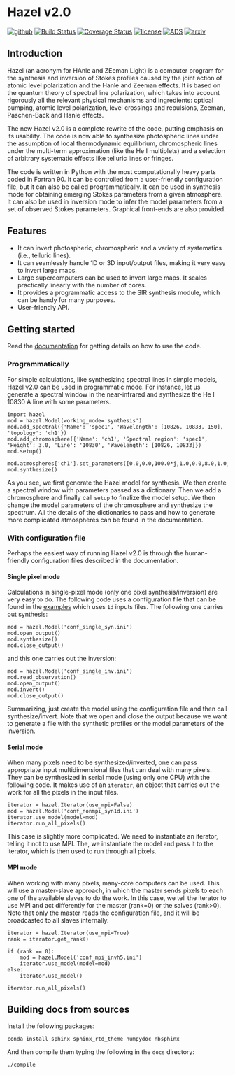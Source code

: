 # Hazel v2.0


[![github](https://img.shields.io/badge/GitHub-aasensio%2Fhazel2-blue.svg?style=flat)](https://github.com/aasensio/hazel2)
[![Build Status](https://travis-ci.org/aasensio/hazel2.svg?branch=master)](https://travis-ci.org/aasensio/hazel2)
[![Coverage Status](https://coveralls.io/repos/github/aasensio/hazel2/badge.svg?branch=master)](https://coveralls.io/github/aasensio/hazel2?branch=master)
[![license](http://img.shields.io/badge/license-MIT-blue.svg?style=flat)](https://github.com/aasensio/hazel2/blob/master/LICENSE)
[![ADS](https://img.shields.io/badge/ADS-2008ApJ...683..542A-red.svg)](http://adsabs.harvard.edu/abs/2008ApJ...683..542A)
[![arxiv](http://img.shields.io/badge/arXiv-0804.2695-orange.svg?style=flat)](https://arxiv.org/abs/0804.2695)

## Introduction


Hazel (an acronym for HAnle and ZEeman Light) is a computer program for the 
synthesis and inversion of Stokes profiles caused by the joint action of atomic 
level polarization and the Hanle and Zeeman effects. It is based on the quantum 
theory of spectral line polarization, which takes into account rigorously all the 
relevant physical mechanisms and ingredients: optical pumping, atomic level 
polarization, level crossings and repulsions, Zeeman, Paschen-Back and Hanle effects. 

The new Hazel v2.0 is a complete rewrite of the code, putting emphasis on its
usability. The code is now able to synthesize photospheric lines under the 
assumption of local thermodynamic equilibrium, chromospheric lines under
the multi-term approximation (like the He I multiplets) and a selection of
arbitrary systematic effects like telluric lines or fringes.

The code is written in Python with the most computationally heavy parts coded in Fortran 90. 
It can be controlled from a user-friendly configuration file, but it can also
be called programmatically. It can be used in synthesis mode for obtaining emerging
Stokes parameters from a given atmosphere. It can also be used in inversion mode
to infer the model parameters from a set of observed Stokes parameters.
Graphical front-ends are also provided.

## Features

- It can invert photospheric, chromospheric and a variety of systematics (i.e., telluric lines).
- It can seamlessly handle 1D or 3D input/output files, making it very easy to invert large maps.
- Large supercomputers can be used to invert large maps. It scales practically linearly with the number of cores.
- It provides a programmatic access to the SIR synthesis module, which can be handy for many purposes.
- User-friendly API.


## Getting started

Read the [documentation](http://aasensio.github.io/hazel2) for getting 
details on how to use the code.

### Programmatically

For simple calculations, like synthesizing spectral lines in simple models,
Hazel v2.0 can be used in programmatic mode. For instance, let us generate a spectral
window in the near-infrared and synthesize the He I 10830 A line with some
parameters.

    
    import hazel
    mod = hazel.Model(working_mode='synthesis')
    mod.add_spectral({'Name': 'spec1', 'Wavelength': [10826, 10833, 150], 'topology': 'ch1'})
    mod.add_chromosphere({'Name': 'ch1', 'Spectral region': 'spec1', 'Height': 3.0, 'Line': '10830', 'Wavelength': [10826, 10833]})
    mod.setup()

    mod.atmospheres['ch1'].set_parameters([0.0,0.0,100.0*j,1.0,0.0,8.0,1.0,0.0,1.0])
    mod.synthesize()

As you see, we first generate the Hazel model for synthesis. We then create a spectral window with parameters
passed as a dictionary. Then we add a chromosphere and finally call `setup` to finalize the model setup.
We then change the model parameters of the chromosphere and synthesize the spectrum.
All the details of the dictionaries to pass and how to generate more complicated
atmospheres can be found in the documentation.

### With configuration file

Perhaps the easiest way of running Hazel v2.0 is through the human-friendly configuration
files described in the documentation.

#### Single pixel mode

Calculations in single-pixel mode (only one pixel synthesis/inversion) are very easy
to do. The following code uses a configuration file that can be found in the [examples](https://github.com/aasensio/hazel2/test)
which uses `1d` inputs files. The following one carries out synthesis:



    mod = hazel.Model('conf_single_syn.ini')
    mod.open_output()
    mod.synthesize()
    mod.close_output()

and this one carries out the inversion:



    mod = hazel.Model('conf_single_inv.ini')
    mod.read_observation()
    mod.open_output()
    mod.invert()
    mod.close_output()

Summarizing, just create the model using the configuration file and then 
call synthesize/invert. Note that we open and close the output because
we want to generate a file with the synthetic profiles or the model
parameters of the inversion.

#### Serial mode

When many pixels need to be synthesized/inverted, one can pass appropriate input
multidimensional files that can deal with many pixels. They can be synthesized
in serial mode (using only one CPU) with the following code. It makes use of
an `iterator`, an object that  carries out the work for all the pixels in the
input files.



    iterator = hazel.Iterator(use_mpi=False)    
    mod = hazel.Model('conf_nonmpi_syn1d.ini')
    iterator.use_model(model=mod)
    iterator.run_all_pixels()

This case is slightly more complicated. We need to instantiate an iterator, telling it
not to use MPI. The, we instantiate the model and pass it to the iterator, which is
then used to run through all pixels.

#### MPI mode

When working with many pixels, many-core computers can be used. This will use a
master-slave approach, in which the master sends pixels to each one of the available
slaves to do the work. In this case, we tell the iterator to use MPI and act differently 
for the master (rank=0) or the salves (rank>0). Note that only the master reads the
configuration file, and it will be broadcasted to all slaves internally.



    iterator = hazel.Iterator(use_mpi=True)
    rank = iterator.get_rank()

    if (rank == 0):    
        mod = hazel.Model('conf_mpi_invh5.ini')
        iterator.use_model(model=mod)
    else:
        iterator.use_model()

    iterator.run_all_pixels()

## Building docs from sources

Install the following packages:

    conda install sphinx sphinx_rtd_theme numpydoc nbsphinx

And then compile them typing the following in the ``docs`` directory:

    ./compile